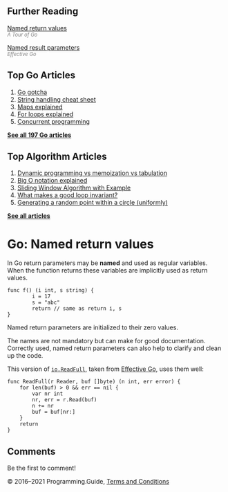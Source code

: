 <span class="underline"></span>

<span class="underline"></span>

## Further Reading

[Named return values](https://tour.golang.org/basics/7)  
<span style="color: grey; font-style: italic; font-size: smaller">A Tour of Go</span>

[Named result parameters](https://golang.org/doc/effective_go.html#named-results)  
<span style="color: grey; font-style: italic; font-size: smaller">Effective Go</span>

## Top Go Articles

1.  [Go gotcha](go-gotcha.html)
2.  [String handling cheat sheet](string-functions-reference-cheat-sheet.html)
3.  [Maps explained](maps-explained.html)
4.  [For loops explained](for-loop.html)
5.  [Concurrent programming](go-concurrency-tutorial.html)

[**See all 197 Go articles**](index.html)

<span class="underline"></span>

## Top Algorithm Articles

1.  [Dynamic programming vs memoization vs tabulation](../dynamic-programming-vs-memoization-vs-tabulation.html)
2.  [Big O notation explained](../big-o-notation-explained.html)
3.  [Sliding Window Algorithm with Example](../sliding-window-example.html)
4.  [What makes a good loop invariant?](../what-makes-a-good-loop-invariant.html)
5.  [Generating a random point within a circle (uniformly)](../random-point-within-circle.html)

[**See all articles**](../index.html)

# Go: Named return values

In Go return parameters may be **named** and used as regular variables. When the function returns these variables are implicitly used as return values.

    func f() (i int, s string) {
            i = 17
            s = "abc"
            return // same as return i, s
    }

Named return parameters are initialized to their zero values.

The names are not mandatory but can make for good documentation. Correctly used, named return parameters can also help to clarify and clean up the code.

This version of [`io.ReadFull`](https://golang.org/pkg/io/#ReadFull), taken from [Effective Go](https://golang.org/doc/effective_go.html#named-results), uses them well:

    func ReadFull(r Reader, buf []byte) (n int, err error) {
        for len(buf) > 0 && err == nil {
            var nr int
            nr, err = r.Read(buf)
            n += nr
            buf = buf[nr:]
        }
        return
    }

## Comments

Be the first to comment!

© 2016–2021 Programming.Guide, [Terms and Conditions](../terms-and-conditions.html)
